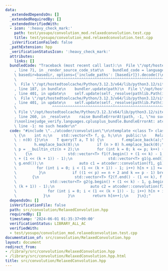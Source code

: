 ```yaml
---
data:
  _extendedDependsOn: []
  _extendedRequiredBy: []
  _extendedVerifiedWith:
  - icon: ':heavy_check_mark:'
    path: test/yosupo/convolution_mod.relaxedconvolution.test.cpp
    title: test/yosupo/convolution_mod.relaxedconvolution.test.cpp
  _isVerificationFailed: false
  _pathExtension: hpp
  _verificationStatusIcon: ':heavy_check_mark:'
  attributes:
    links: []
  bundledCode: "Traceback (most recent call last):\n  File \"/opt/hostedtoolcache/Python/3.12.3/x64/lib/python3.12/site-packages/onlinejudge_verify/documentation/build.py\"\
    , line 71, in _render_source_code_stat\n    bundled_code = language.bundle(stat.path,\
    \ basedir=basedir, options={'include_paths': [basedir]}).decode()\n          \
    \         ^^^^^^^^^^^^^^^^^^^^^^^^^^^^^^^^^^^^^^^^^^^^^^^^^^^^^^^^^^^^^^^^^^^^^^^^^^^^^^^^^\n\
    \  File \"/opt/hostedtoolcache/Python/3.12.3/x64/lib/python3.12/site-packages/onlinejudge_verify/languages/cplusplus.py\"\
    , line 187, in bundle\n    bundler.update(path)\n  File \"/opt/hostedtoolcache/Python/3.12.3/x64/lib/python3.12/site-packages/onlinejudge_verify/languages/cplusplus_bundle.py\"\
    , line 401, in update\n    self.update(self._resolve(pathlib.Path(included), included_from=path))\n\
    \  File \"/opt/hostedtoolcache/Python/3.12.3/x64/lib/python3.12/site-packages/onlinejudge_verify/languages/cplusplus_bundle.py\"\
    , line 401, in update\n    self.update(self._resolve(pathlib.Path(included), included_from=path))\n\
    \                ^^^^^^^^^^^^^^^^^^^^^^^^^^^^^^^^^^^^^^^^^^^^^^^^^^^^^^^^^\n \
    \ File \"/opt/hostedtoolcache/Python/3.12.3/x64/lib/python3.12/site-packages/onlinejudge_verify/languages/cplusplus_bundle.py\"\
    , line 260, in _resolve\n    raise BundleErrorAt(path, -1, \"no such header\"\
    )\nonlinejudge_verify.languages.cplusplus_bundle.BundleErrorAt: atcoder/convolution.hpp:\
    \ line -1: no such header\n"
  code: "#include \"../atcoder/convolution\"\n\ntemplate <class T> class RelaxedConvolution\
    \ {\n    int n;\n    std::vector<T> f, g, h;\n\n  public:\n    RelaxedConvolution()\
    \ : n(0) {}\n\n    T query(T a, T b) {\n        f.emplace_back(a);\n        g.emplace_back(b);\n\
    \        h.emplace_back(0);\n        if (n > 0) h.emplace_back(0);\n        int\
    \ p = __builtin_ctz(n + 2);\n        for (int k = 0; k <= p; k++) {\n        \
    \    {\n                std::vector<T> f1(f.begin() + (1 << k) - 1, f.begin()\
    \ + (1 << (k + 1)) - 1);\n                std::vector<T> g1(g.end() - (1 << k),\
    \ g.end());\n                auto c1 = atcoder::convolution(f1, g1);\n       \
    \         for (int i = 0; i < (1 << (k + 1)) - 1; i++) h[n + i] += c1[i];\n  \
    \          }\n            if ((1 << p) == n + 2 and k == p - 1) break;\n     \
    \       {\n                std::vector<T> f2(f.end() - (1 << k), f.end());\n \
    \               std::vector<T> g2(g.begin() + (1 << k) - 1, g.begin() + (1 <<\
    \ (k + 1)) - 1);\n                auto c2 = atcoder::convolution(f2, g2);\n  \
    \              for (int i = 0; i < (1 << (k + 1)) - 1; i++) h[n + i] += c2[i];\n\
    \            }\n        }\n        return h[n++];\n    }\n};"
  dependsOn: []
  isVerificationFile: false
  path: src/convolution/RelaxedConvolution.hpp
  requiredBy: []
  timestamp: '2024-06-01 01:35:37+09:00'
  verificationStatus: LIBRARY_ALL_AC
  verifiedWith:
  - test/yosupo/convolution_mod.relaxedconvolution.test.cpp
documentation_of: src/convolution/RelaxedConvolution.hpp
layout: document
redirect_from:
- /library/src/convolution/RelaxedConvolution.hpp
- /library/src/convolution/RelaxedConvolution.hpp.html
title: src/convolution/RelaxedConvolution.hpp
---
```

